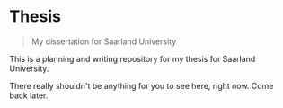 # Thesis

> My dissertation for Saarland University

This is a planning and writing repository for my thesis for Saarland University.

There really shouldn't be anything for you to see here, right now. Come back later.
